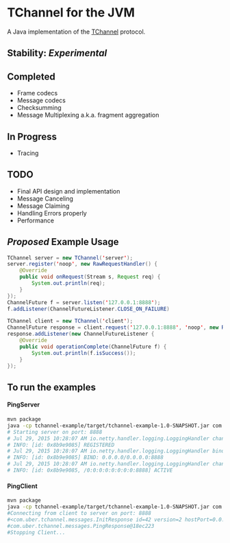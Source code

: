 # TChannel for the JVM

A Java implementation of the [TChannel](https://github.com/uber/tchannel) protocol.

## Stability: *Experimental*

## Completed
- Frame codecs
- Message codecs
- Checksumming
- Message Multiplexing a.k.a. fragment aggregation

## In Progress
- Tracing

## TODO
- Final API design and implementation
- Message Canceling
- Message Claiming
- Handling Errors properly
- Performance

## *Proposed* Example Usage

```java
TChannel server = new TChannel('server');
server.register('noop', new RawRequestHandler() {
    @Override
    public void onRequest(Stream s, Request req) {
        System.out.println(req);
    }
});
ChannelFuture f = server.listen('127.0.0.1:8888');
f.addListener(ChannelFutureListener.CLOSE_ON_FAILURE)

TChannel client = new TChannel('client');
ChannelFuture response = client.request('127.0.0.1:8888', 'noop', new RawRequest('func1', 'arg1', 'arg2'));
response.addListener(new ChannelFutureListener {
    @Override
    public void operationComplete(ChannelFuture f) {
        System.out.println(f.isSuccess());
    }
});
```

## To run the examples
#### PingServer
```bash
mvn package
java -cp tchannel-example/target/tchannel-example-1.0-SNAPSHOT.jar com.uber.tchannel.ping.PingServer
# Starting server on port: 8888
# Jul 29, 2015 10:28:07 AM io.netty.handler.logging.LoggingHandler channelRegistered
# INFO: [id: 0x8b9e9085] REGISTERED
# Jul 29, 2015 10:28:07 AM io.netty.handler.logging.LoggingHandler bind
# INFO: [id: 0x8b9e9085] BIND: 0.0.0.0/0.0.0.0:8888
# Jul 29, 2015 10:28:07 AM io.netty.handler.logging.LoggingHandler channelActive
# INFO: [id: 0x8b9e9085, /0:0:0:0:0:0:0:0:8888] ACTIVE
```

#### PingClient
```bash
mvn package
java -cp tchannel-example/target/tchannel-example-1.0-SNAPSHOT.jar com.uber.tchannel.ping.PingClient
#Connecting from client to server on port: 8888
#<com.uber.tchannel.messages.InitResponse id=42 version=2 hostPort=0.0.0.0:0 processName=test-process>
#com.uber.tchannel.messages.PingResponse@18ec223
#Stopping Client...
```
